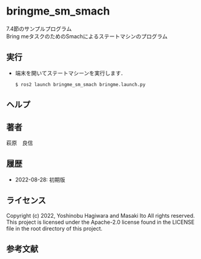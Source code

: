 # bringme_sm_smach

7.4節のサンプルプログラム  
Bring meタスクのためのSmachによるステートマシンのプログラム


## 実行

- 端末を開いてステートマシーンを実行します．
  ```console
  $ ros2 launch bringme_sm_smach bringme.launch.py
  ```

## ヘルプ


## 著者

萩原　良信


## 履歴

- 2022-08-28: 初期版


## ライセンス

Copyright (c) 2022, Yoshinobu Hagiwara and Masaki Ito
All rights reserved.
This project is licensed under the Apache-2.0 license found in the LICENSE file in the root directory of this project.


## 参考文献
